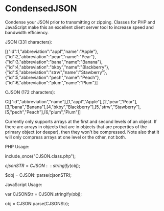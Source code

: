 # CondensedJSON
Condense your JSON prior to transmitting or zipping. Classes for PHP and JavaScript make this an excellent client server tool to increase speed and bandwidth efficiency.

JSON (331 characters):

[{"id":1,"abbreviation":"appl","name":"Apple"},{"id":2,"abbreviation":"pear","name":"Pear"},{"id":3,"abbreviation":"bana","name":"Banana"},{"id":4,"abbreviation":"bkby","name":"Blackberry"},{"id":5,"abbreviation":"strw","name":"Stawberry"},{"id":5,"abbreviation":"pech","name":"Peach"},{"id":6,"abbreviation":"plum","name":"Plum"}]

CJSON (172 characters):

C[["id","abbreviation","name"],[1,"appl","Apple"],[2,"pear","Pear"],[3,"bana","Banana"],[4,"bkby","Blackberry"],[5,"strw","Stawberry"],[5,"pech","Peach"],[6,"plum","Plum"]]


Currently only supports arrays at the first and second levels of an object. If there are arrays in objects that are in objects that are properties of the primary object (or deeper), then they won't be compressed. Note also that it will only compress arrays at one level or the other, not both.


PHP Usage:

include_once("CJSON.class.php");

$cjsonSTR = CJSON::stringify($obj);

$obj = CJSON::parse(cjsonSTR);


JavaScript Usage:

var CJSONStr = CJSON.stringify(obj);

obj = CJSON.parse(CJSONStr);

